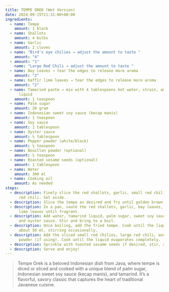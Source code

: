 ```yaml
---
title: TEMPE OREK (Wet Version)
date: 2024-09-15T21:31:00+08:00
ingredients:
  - name: Tempe
    amount: 1 block
  - name: Shallots
    amount: 4 bulbs
  - name: Garlic
    amount: 2 cloves
  - name: "Bird's eye chilies → adjust the amount to taste "
    amount: "4"
  - amount: "1"
    name: "Large Red Chili → adjust the amount to taste "
  - name: Bay Leaves → tear the edges to release more aroma
    amount: "2"
  - name: Kaffir lime leaves → tear the edges to release more aroma
    amount: "2"
  - name: Tamarind paste → mix with 4 tablespoons hot water, strain, and use the
      liquid
    amount: 1 teaspoon
  - name: Palm sugar
    amount: 20 gram
  - name: Indonesian sweet soy sauce (kecap manis)
    amount: 1 teaspoon
  - name: Soy sauce
    amount: 1 tablespoon
  - name: Oyster sauce
    amount: ½ tablespoon
  - name: Pepper powder (white/black)
    amount: ¼ teaspoon
  - name: Bouillon powder (optional)
    amount: ¼ teaspoon
  - name: Roasted sesame seeds (optional)
    amount: 1 tablespoon
  - name: Water
    amount: 300 ml
  - name: Cooking oil
    amount: As needed
steps:
  - description: Finely slice the red shallots, garlic, small red chilies, and large
      red chili. Set aside.
  - description: Slice the tempe as desired and fry until golden brown. Remove and drain.
  - description: In a pan, sauté the red shallots, garlic, bay leaves, and kaffir
      lime leaves until fragrant.
  - description: Add water, tamarind liquid, palm sugar, sweet soy sauce, soy sauce,
      and oyster sauce. Stir and bring to a boil.
  - description: Once boiling, add the fried tempe. Cook until the liquid reduces to
      about 50 ml, stirring occasionally.
  - description: Add the sliced small red chilies, large red chili, and bouillon
      powder (if using). Cook until the liquid evaporates completely.
  - description: Sprinkle with toasted sesame seeds if desired, stir, and turn off the heat.
  - description: Serve and enjoy!
---
```

> Tempe Orek is a beloved Indonesian dish from Java, where tempe is diced or sliced and cooked with a unique blend of palm sugar, Indonesian sweet soy sauce (kecap manis), and tamarind. It’s a flavorful, savory classic that captures the heart of traditional Javanese cuisine.
